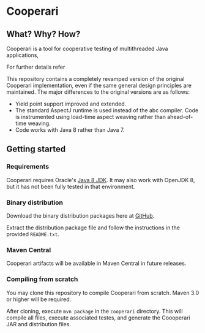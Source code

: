 
# Cooperari

## What? Why? How?

Cooperari is a tool for cooperative testing of multithreaded Java applications,

For further details refer 

This repository contains a completely revamped version of the original Cooperari implementation, even if the same general design principles are maintained. 
The major differences to the original versions are as follows:

* Yield point support improved and extended.
* The standard AspectJ runtime is used instead of the abc compiler.
Code is instrumented using load-time aspect weaving rather than
ahead-of-time weaving. 
* Code works with Java 8 rather than Java 7.

## Getting started

### Requirements

Cooperari requires Oracle's [Java 8 JDK](https://www.oracle.com/technetwork/java/javase/downloads/jdk8-downloads-2133151.html).
It may also work with OpenJDK 8, but it has not been fully tested in that
environment.

### Binary distribution 
Download the binary distribution packages here at [GitHub](link).

Extract the distribution package file and follow the instructions
in the provided `README.txt`.

### Maven Central

Cooperari artifacts will be available in Maven Central in future releases.

### Compiling from scratch

You may clone this repository to compile Cooperari from scratch. 
Maven 3.0 or higher will be required. 

After cloning, execute `mvn package` in the `cooperari` directory.
This will compile all files, execute associated testes, and generate the Coooperari JAR and distribution files.


